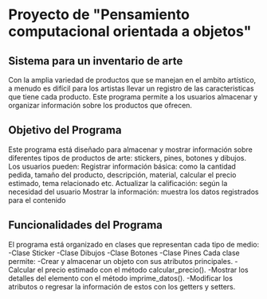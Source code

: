 # Proyecto de "Pensamiento computacional orientada a objetos"
## Sistema para un inventario de arte
Con la amplia variedad de productos que se manejan en el ambito artístico, a menudo es difícil para los artistas llevar un registro de las caracteristicas que tiene cada producto. Este programa permite a los usuarios almacenar y organizar información sobre los productos que ofrecen.
## Objetivo del Programa 
Este programa está diseñado para almacenar y mostrar información sobre diferentes tipos de productos de arte: stickers, pines, botones y dibujos. 
Los usuarios pueden:
Registrar información básica: como la cantidad pedida, tamaño del producto, descripción, material, calcular el precio estimado, tema relacionado etc.
Actualizar la calificación: según la necesidad del usuario
Mostrar la información: muestra los datos registrados para el contenido
## Funcionalidades del Programa
El programa está organizado en clases que representan cada tipo de medio:
-Clase Sticker
-Clase Dibujos
-Clase Botones
-Clase Pines
Cada clase permite:
-Crear y almacenar un objeto con sus atributos principales.
-Calcular el precio estimado con el método calcular_precio().
-Mostrar los detalles del elemento con el método imprime_datos().
-Modificar los atributos o regresar la información de estos con los getters y setters.
